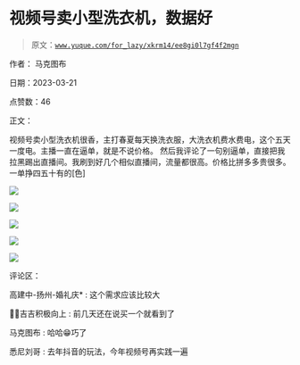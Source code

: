 # 视频号卖小型洗衣机，数据好

> 原文：[`www.yuque.com/for_lazy/xkrm14/ee8gi0l7gf4f2mgn`](https://www.yuque.com/for_lazy/xkrm14/ee8gi0l7gf4f2mgn)

作者： 马克图布

日期：2023-03-21

点赞数：46

正文：

视频号卖小型洗衣机很香，主打春夏每天换洗衣服，大洗衣机费水费电，这个五天一度电。主播一直在逼单，就是不说价格。 然后我评论了一句别逼单，直接把我拉黑踢出直播间。我刷到好几个相似直播间，流量都很高。价格比拼多多贵很多。一单挣四五十有的[色]

![](img/6832d981db90edab50f03f242b28dc31.png)

![](img/cfabd2d09ac6a378f5e119820b465bd0.png)

![](img/27aaa6a3b0f0355ef2629c0d17a66bf5.png)

![](img/85ae4fcdb94803b30d4df766f56bec19.png)

![](img/c0d33370e242cf6af9d7554a2d219330.png)

评论区：

高建中-扬州-婚礼庆* : 这个需求应该比较大

💪🏻吉吉积极向上 : 前几天还在说买一个就看到了

马克图布 : 哈哈😁巧了

悉尼刘哥 : 去年抖音的玩法，今年视频号再实践一遍

